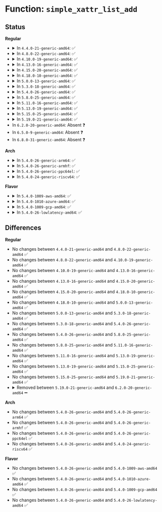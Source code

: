# Function: <code>simple_xattr_list_add</code>

## Status
<b>Regular</b>
<ul>
<li>
<details>
<summary>In <code>4.4.0-21-generic-amd64</code>: ✅</summary>

```c
void simple_xattr_list_add(struct simple_xattrs * xattrs, struct simple_xattr * new_xattr)
```

```json
{
  "name": "simple_xattr_list_add",
  "collision_type": "Unique Global",
  "inline_type": "No",
  "funcs": [
    {
      "addr": 18446744071581152672,
      "name": "simple_xattr_list_add",
      "external": true,
      "loc": "fs/xattr.c:999",
      "file": "fs/xattr.c",
      "inline": "seen, unknown",
      "caller_inline": [],
      "caller_func": [
        "mm/shmem.c:shmem_initxattrs"
      ]
    }
  ],
  "symbols": [
    {
      "addr": 18446744071581152672,
      "name": "simple_xattr_list_add",
      "section": ".text",
      "bind": "STB_GLOBAL",
      "size": 68
    }
  ]
}
```
</details>
</li>
<li>
<details>
<summary>In <code>4.8.0-22-generic-amd64</code>: ✅</summary>

```c
void simple_xattr_list_add(struct simple_xattrs * xattrs, struct simple_xattr * new_xattr)
```

```json
{
  "name": "simple_xattr_list_add",
  "collision_type": "Unique Global",
  "inline_type": "No",
  "funcs": [
    {
      "addr": 18446744071581318256,
      "name": "simple_xattr_list_add",
      "external": true,
      "loc": "fs/xattr.c:1014",
      "file": "fs/xattr.c",
      "inline": "seen, unknown",
      "caller_inline": [],
      "caller_func": [
        "mm/shmem.c:shmem_initxattrs"
      ]
    }
  ],
  "symbols": [
    {
      "addr": 18446744071581318256,
      "name": "simple_xattr_list_add",
      "section": ".text",
      "bind": "STB_GLOBAL",
      "size": 69
    }
  ]
}
```
</details>
</li>
<li>
<details>
<summary>In <code>4.10.0-19-generic-amd64</code>: ✅</summary>

```c
void simple_xattr_list_add(struct simple_xattrs * xattrs, struct simple_xattr * new_xattr)
```

```json
{
  "name": "simple_xattr_list_add",
  "collision_type": "Unique Global",
  "inline_type": "No",
  "funcs": [
    {
      "addr": 18446744071581397536,
      "name": "simple_xattr_list_add",
      "external": true,
      "loc": "fs/xattr.c:1012",
      "file": "fs/xattr.c",
      "inline": "seen, unknown",
      "caller_inline": [],
      "caller_func": [
        "mm/shmem.c:shmem_initxattrs"
      ]
    }
  ],
  "symbols": [
    {
      "addr": 18446744071581397536,
      "name": "simple_xattr_list_add",
      "section": ".text",
      "bind": "STB_GLOBAL",
      "size": 69
    }
  ]
}
```
</details>
</li>
<li>
<details>
<summary>In <code>4.13.0-16-generic-amd64</code>: ✅</summary>

```c
void simple_xattr_list_add(struct simple_xattrs * xattrs, struct simple_xattr * new_xattr)
```

```json
{
  "name": "simple_xattr_list_add",
  "collision_type": "Unique Global",
  "inline_type": "No",
  "funcs": [
    {
      "addr": 18446744071581452816,
      "name": "simple_xattr_list_add",
      "external": true,
      "loc": "fs/xattr.c:1009",
      "file": "fs/xattr.c",
      "inline": "seen, unknown",
      "caller_inline": [],
      "caller_func": [
        "mm/shmem.c:shmem_initxattrs"
      ]
    }
  ],
  "symbols": [
    {
      "addr": 18446744071581452816,
      "name": "simple_xattr_list_add",
      "section": ".text",
      "bind": "STB_GLOBAL",
      "size": 69
    }
  ]
}
```
</details>
</li>
<li>
<details>
<summary>In <code>4.15.0-20-generic-amd64</code>: ✅</summary>

```c
void simple_xattr_list_add(struct simple_xattrs * xattrs, struct simple_xattr * new_xattr)
```

```json
{
  "name": "simple_xattr_list_add",
  "collision_type": "Unique Global",
  "inline_type": "No",
  "funcs": [
    {
      "addr": 18446744071581594800,
      "name": "simple_xattr_list_add",
      "external": true,
      "loc": "fs/xattr.c:1010",
      "file": "fs/xattr.c",
      "inline": "seen, unknown",
      "caller_inline": [],
      "caller_func": [
        "mm/shmem.c:shmem_initxattrs"
      ]
    }
  ],
  "symbols": [
    {
      "addr": 18446744071581594800,
      "name": "simple_xattr_list_add",
      "section": ".text",
      "bind": "STB_GLOBAL",
      "size": 69
    }
  ]
}
```
</details>
</li>
<li>
<details>
<summary>In <code>4.18.0-10-generic-amd64</code>: ✅</summary>

```c
void simple_xattr_list_add(struct simple_xattrs * xattrs, struct simple_xattr * new_xattr)
```

```json
{
  "name": "simple_xattr_list_add",
  "collision_type": "Unique Global",
  "inline_type": "No",
  "funcs": [
    {
      "addr": 18446744071581753376,
      "name": "simple_xattr_list_add",
      "external": true,
      "loc": "fs/xattr.c:1008",
      "file": "fs/xattr.c",
      "inline": "seen, unknown",
      "caller_inline": [],
      "caller_func": [
        "mm/shmem.c:shmem_initxattrs"
      ]
    }
  ],
  "symbols": [
    {
      "addr": 18446744071581753376,
      "name": "simple_xattr_list_add",
      "section": ".text",
      "bind": "STB_GLOBAL",
      "size": 69
    }
  ]
}
```
</details>
</li>
<li>
<details>
<summary>In <code>5.0.0-13-generic-amd64</code>: ✅</summary>

```c
void simple_xattr_list_add(struct simple_xattrs * xattrs, struct simple_xattr * new_xattr)
```

```json
{
  "name": "simple_xattr_list_add",
  "collision_type": "Unique Global",
  "inline_type": "No",
  "funcs": [
    {
      "addr": 18446744071581839904,
      "name": "simple_xattr_list_add",
      "external": true,
      "loc": "fs/xattr.c:1009",
      "file": "fs/xattr.c",
      "inline": "seen, unknown",
      "caller_inline": [],
      "caller_func": [
        "mm/shmem.c:shmem_initxattrs"
      ]
    }
  ],
  "symbols": [
    {
      "addr": 18446744071581839904,
      "name": "simple_xattr_list_add",
      "section": ".text",
      "bind": "STB_GLOBAL",
      "size": 69
    }
  ]
}
```
</details>
</li>
<li>
<details>
<summary>In <code>5.3.0-18-generic-amd64</code>: ✅</summary>

```c
void simple_xattr_list_add(struct simple_xattrs * xattrs, struct simple_xattr * new_xattr)
```

```json
{
  "name": "simple_xattr_list_add",
  "collision_type": "Unique Global",
  "inline_type": "No",
  "funcs": [
    {
      "addr": 18446744071581964432,
      "name": "simple_xattr_list_add",
      "external": true,
      "loc": "fs/xattr.c:1010",
      "file": "fs/xattr.c",
      "inline": "seen, unknown",
      "caller_inline": [],
      "caller_func": [
        "mm/shmem.c:shmem_initxattrs"
      ]
    }
  ],
  "symbols": [
    {
      "addr": 18446744071581964432,
      "name": "simple_xattr_list_add",
      "section": ".text",
      "bind": "STB_GLOBAL",
      "size": 68
    }
  ]
}
```
</details>
</li>
<li>
<details>
<summary>In <code>5.4.0-26-generic-amd64</code>: ✅</summary>

```c
void simple_xattr_list_add(struct simple_xattrs * xattrs, struct simple_xattr * new_xattr)
```

```json
{
  "name": "simple_xattr_list_add",
  "collision_type": "Unique Global",
  "inline_type": "No",
  "funcs": [
    {
      "addr": 18446744071582037184,
      "name": "simple_xattr_list_add",
      "external": true,
      "loc": "fs/xattr.c:1010",
      "file": "fs/xattr.c",
      "inline": "seen, unknown",
      "caller_inline": [],
      "caller_func": [
        "mm/shmem.c:shmem_initxattrs"
      ]
    }
  ],
  "symbols": [
    {
      "addr": 18446744071582037184,
      "name": "simple_xattr_list_add",
      "section": ".text",
      "bind": "STB_GLOBAL",
      "size": 68
    }
  ]
}
```
</details>
</li>
<li>
<details>
<summary>In <code>5.8.0-25-generic-amd64</code>: ✅</summary>

```c
void simple_xattr_list_add(struct simple_xattrs * xattrs, struct simple_xattr * new_xattr)
```

```json
{
  "name": "simple_xattr_list_add",
  "collision_type": "Unique Global",
  "inline_type": "No",
  "funcs": [
    {
      "addr": 18446744071582272720,
      "name": "simple_xattr_list_add",
      "external": true,
      "loc": "fs/xattr.c:1089",
      "file": "fs/xattr.c",
      "inline": "seen, unknown",
      "caller_inline": [],
      "caller_func": [
        "mm/shmem.c:shmem_initxattrs"
      ]
    }
  ],
  "symbols": [
    {
      "addr": 18446744071582272720,
      "name": "simple_xattr_list_add",
      "section": ".text",
      "bind": "STB_GLOBAL",
      "size": 68
    }
  ]
}
```
</details>
</li>
<li>
<details>
<summary>In <code>5.11.0-16-generic-amd64</code>: ✅</summary>

```c
void simple_xattr_list_add(struct simple_xattrs * xattrs, struct simple_xattr * new_xattr)
```

```json
{
  "name": "simple_xattr_list_add",
  "collision_type": "Unique Global",
  "inline_type": "No",
  "funcs": [
    {
      "addr": 18446744071582322624,
      "name": "simple_xattr_list_add",
      "external": true,
      "loc": "fs/xattr.c:1121",
      "file": "fs/xattr.c",
      "inline": "seen, unknown",
      "caller_inline": [],
      "caller_func": [
        "mm/shmem.c:shmem_initxattrs"
      ]
    }
  ],
  "symbols": [
    {
      "addr": 18446744071582322624,
      "name": "simple_xattr_list_add",
      "section": ".text",
      "bind": "STB_GLOBAL",
      "size": 68
    }
  ]
}
```
</details>
</li>
<li>
<details>
<summary>In <code>5.13.0-19-generic-amd64</code>: ✅</summary>

```c
void simple_xattr_list_add(struct simple_xattrs * xattrs, struct simple_xattr * new_xattr)
```

```json
{
  "name": "simple_xattr_list_add",
  "collision_type": "Unique Global",
  "inline_type": "No",
  "funcs": [
    {
      "addr": 18446744071582350512,
      "name": "simple_xattr_list_add",
      "external": true,
      "loc": "fs/xattr.c:1150",
      "file": "fs/xattr.c",
      "inline": "seen, unknown",
      "caller_inline": [],
      "caller_func": [
        "mm/shmem.c:shmem_initxattrs"
      ]
    }
  ],
  "symbols": [
    {
      "addr": 18446744071582350512,
      "name": "simple_xattr_list_add",
      "section": ".text",
      "bind": "STB_GLOBAL",
      "size": 68
    }
  ]
}
```
</details>
</li>
<li>
<details>
<summary>In <code>5.15.0-25-generic-amd64</code>: ✅</summary>

```c
void simple_xattr_list_add(struct simple_xattrs * xattrs, struct simple_xattr * new_xattr)
```

```json
{
  "name": "simple_xattr_list_add",
  "collision_type": "Unique Global",
  "inline_type": "No",
  "funcs": [
    {
      "addr": 18446744071582671072,
      "name": "simple_xattr_list_add",
      "external": true,
      "loc": "fs/xattr.c:1151",
      "file": "fs/xattr.c",
      "inline": "seen, unknown",
      "caller_inline": [],
      "caller_func": [
        "mm/shmem.c:shmem_initxattrs"
      ]
    }
  ],
  "symbols": [
    {
      "addr": 18446744071582671072,
      "name": "simple_xattr_list_add",
      "section": ".text",
      "bind": "STB_GLOBAL",
      "size": 68
    }
  ]
}
```
</details>
</li>
<li>
<details>
<summary>In <code>5.19.0-21-generic-amd64</code>: ✅</summary>

```c
void simple_xattr_list_add(struct simple_xattrs * xattrs, struct simple_xattr * new_xattr)
```

```json
{
  "name": "simple_xattr_list_add",
  "collision_type": "Unique Global",
  "inline_type": "No",
  "funcs": [
    {
      "addr": 18446744071583212672,
      "name": "simple_xattr_list_add",
      "external": true,
      "loc": "fs/xattr.c:1203",
      "file": "fs/xattr.c",
      "inline": "seen, unknown",
      "caller_inline": [],
      "caller_func": [
        "mm/shmem.c:shmem_initxattrs"
      ]
    }
  ],
  "symbols": [
    {
      "addr": 18446744071583212672,
      "name": "simple_xattr_list_add",
      "section": ".text",
      "bind": "STB_GLOBAL",
      "size": 76
    }
  ]
}
```
</details>
</li>
<li>
In <code>6.2.0-20-generic-amd64</code>: Absent ❓
</li>
<li>
In <code>6.5.0-9-generic-amd64</code>: Absent ❓
</li>
<li>
In <code>6.8.0-31-generic-amd64</code>: Absent ❓
</li>
</ul>
<b>Arch</b>
<ul>
<li>
<details>
<summary>In <code>5.4.0-26-generic-arm64</code>: ✅</summary>

```c
void simple_xattr_list_add(struct simple_xattrs * xattrs, struct simple_xattr * new_xattr)
```

```json
{
  "name": "simple_xattr_list_add",
  "collision_type": "Unique Global",
  "inline_type": "No",
  "funcs": [
    {
      "addr": 18446603336493562176,
      "name": "simple_xattr_list_add",
      "external": true,
      "loc": "fs/xattr.c:1010",
      "file": "fs/xattr.c",
      "inline": "seen, unknown",
      "caller_inline": [],
      "caller_func": [
        "mm/shmem.c:shmem_initxattrs"
      ]
    }
  ],
  "symbols": [
    {
      "addr": 18446603336493562176,
      "name": "simple_xattr_list_add",
      "section": ".text",
      "bind": "STB_GLOBAL",
      "size": 144
    }
  ]
}
```
</details>
</li>
<li>
<details>
<summary>In <code>5.4.0-26-generic-armhf</code>: ✅</summary>

```c
void simple_xattr_list_add(struct simple_xattrs * xattrs, struct simple_xattr * new_xattr)
```

```json
{
  "name": "simple_xattr_list_add",
  "collision_type": "Unique Global",
  "inline_type": "No",
  "funcs": [
    {
      "addr": 3227109108,
      "name": "simple_xattr_list_add",
      "external": true,
      "loc": "fs/xattr.c:1010",
      "file": "fs/xattr.c",
      "inline": "seen, unknown",
      "caller_inline": [],
      "caller_func": [
        "mm/shmem.c:shmem_initxattrs"
      ]
    }
  ],
  "symbols": [
    {
      "addr": 3227109108,
      "name": "simple_xattr_list_add",
      "section": ".text",
      "bind": "STB_GLOBAL",
      "size": 80
    }
  ]
}
```
</details>
</li>
<li>
<details>
<summary>In <code>5.4.0-26-generic-ppc64el</code>: ✅</summary>

```c
void simple_xattr_list_add(struct simple_xattrs * xattrs, struct simple_xattr * new_xattr)
```

```json
{
  "name": "simple_xattr_list_add",
  "collision_type": "Unique Global",
  "inline_type": "No",
  "funcs": [
    {
      "addr": 13835058055287137184,
      "name": "simple_xattr_list_add",
      "external": true,
      "loc": "fs/xattr.c:1010",
      "file": "fs/xattr.c",
      "inline": "seen, unknown",
      "caller_inline": [],
      "caller_func": [
        "mm/shmem.c:shmem_initxattrs"
      ]
    }
  ],
  "symbols": [
    {
      "addr": 13835058055287137184,
      "name": "simple_xattr_list_add",
      "section": ".text",
      "bind": "STB_GLOBAL",
      "size": 204
    }
  ]
}
```
</details>
</li>
<li>
<details>
<summary>In <code>5.4.0-24-generic-riscv64</code>: ✅</summary>

```c
void simple_xattr_list_add(struct simple_xattrs * xattrs, struct simple_xattr * new_xattr)
```

```json
{
  "name": "simple_xattr_list_add",
  "collision_type": "Unique Global",
  "inline_type": "No",
  "funcs": [
    {
      "addr": 18446743936273220150,
      "name": "simple_xattr_list_add",
      "external": true,
      "loc": "fs/xattr.c:1010",
      "file": "fs/xattr.c",
      "inline": "seen, unknown",
      "caller_inline": [],
      "caller_func": [
        "mm/shmem.c:shmem_initxattrs"
      ]
    }
  ],
  "symbols": [
    {
      "addr": 18446743936273220150,
      "name": "simple_xattr_list_add",
      "section": ".text",
      "bind": "STB_GLOBAL",
      "size": 132
    }
  ]
}
```
</details>
</li>
</ul>
<b>Flavor</b>
<ul>
<li>
<details>
<summary>In <code>5.4.0-1009-aws-amd64</code>: ✅</summary>

```c
void simple_xattr_list_add(struct simple_xattrs * xattrs, struct simple_xattr * new_xattr)
```

```json
{
  "name": "simple_xattr_list_add",
  "collision_type": "Unique Global",
  "inline_type": "No",
  "funcs": [
    {
      "addr": 18446744071582005920,
      "name": "simple_xattr_list_add",
      "external": true,
      "loc": "fs/xattr.c:1010",
      "file": "fs/xattr.c",
      "inline": "seen, unknown",
      "caller_inline": [],
      "caller_func": [
        "mm/shmem.c:shmem_initxattrs"
      ]
    }
  ],
  "symbols": [
    {
      "addr": 18446744071582005920,
      "name": "simple_xattr_list_add",
      "section": ".text",
      "bind": "STB_GLOBAL",
      "size": 68
    }
  ]
}
```
</details>
</li>
<li>
<details>
<summary>In <code>5.4.0-1010-azure-amd64</code>: ✅</summary>

```c
void simple_xattr_list_add(struct simple_xattrs * xattrs, struct simple_xattr * new_xattr)
```

```json
{
  "name": "simple_xattr_list_add",
  "collision_type": "Unique Global",
  "inline_type": "No",
  "funcs": [
    {
      "addr": 18446744071581943488,
      "name": "simple_xattr_list_add",
      "external": true,
      "loc": "fs/xattr.c:1010",
      "file": "fs/xattr.c",
      "inline": "seen, unknown",
      "caller_inline": [],
      "caller_func": [
        "mm/shmem.c:shmem_initxattrs"
      ]
    }
  ],
  "symbols": [
    {
      "addr": 18446744071581943488,
      "name": "simple_xattr_list_add",
      "section": ".text",
      "bind": "STB_GLOBAL",
      "size": 68
    }
  ]
}
```
</details>
</li>
<li>
<details>
<summary>In <code>5.4.0-1009-gcp-amd64</code>: ✅</summary>

```c
void simple_xattr_list_add(struct simple_xattrs * xattrs, struct simple_xattr * new_xattr)
```

```json
{
  "name": "simple_xattr_list_add",
  "collision_type": "Unique Global",
  "inline_type": "No",
  "funcs": [
    {
      "addr": 18446744071581997200,
      "name": "simple_xattr_list_add",
      "external": true,
      "loc": "fs/xattr.c:1010",
      "file": "fs/xattr.c",
      "inline": "seen, unknown",
      "caller_inline": [],
      "caller_func": [
        "mm/shmem.c:shmem_initxattrs"
      ]
    }
  ],
  "symbols": [
    {
      "addr": 18446744071581997200,
      "name": "simple_xattr_list_add",
      "section": ".text",
      "bind": "STB_GLOBAL",
      "size": 68
    }
  ]
}
```
</details>
</li>
<li>
<details>
<summary>In <code>5.4.0-26-lowlatency-amd64</code>: ✅</summary>

```c
void simple_xattr_list_add(struct simple_xattrs * xattrs, struct simple_xattr * new_xattr)
```

```json
{
  "name": "simple_xattr_list_add",
  "collision_type": "Unique Global",
  "inline_type": "No",
  "funcs": [
    {
      "addr": 18446744071582067664,
      "name": "simple_xattr_list_add",
      "external": true,
      "loc": "fs/xattr.c:1010",
      "file": "fs/xattr.c",
      "inline": "seen, unknown",
      "caller_inline": [],
      "caller_func": [
        "mm/shmem.c:shmem_initxattrs"
      ]
    }
  ],
  "symbols": [
    {
      "addr": 18446744071582067664,
      "name": "simple_xattr_list_add",
      "section": ".text",
      "bind": "STB_GLOBAL",
      "size": 66
    }
  ]
}
```
</details>
</li>
</ul>

## Differences
<b>Regular</b>
<ul>
<li>
No changes between <code>4.4.0-21-generic-amd64</code> and <code>4.8.0-22-generic-amd64</code> ✅
</li>
<li>
No changes between <code>4.8.0-22-generic-amd64</code> and <code>4.10.0-19-generic-amd64</code> ✅
</li>
<li>
No changes between <code>4.10.0-19-generic-amd64</code> and <code>4.13.0-16-generic-amd64</code> ✅
</li>
<li>
No changes between <code>4.13.0-16-generic-amd64</code> and <code>4.15.0-20-generic-amd64</code> ✅
</li>
<li>
No changes between <code>4.15.0-20-generic-amd64</code> and <code>4.18.0-10-generic-amd64</code> ✅
</li>
<li>
No changes between <code>4.18.0-10-generic-amd64</code> and <code>5.0.0-13-generic-amd64</code> ✅
</li>
<li>
No changes between <code>5.0.0-13-generic-amd64</code> and <code>5.3.0-18-generic-amd64</code> ✅
</li>
<li>
No changes between <code>5.3.0-18-generic-amd64</code> and <code>5.4.0-26-generic-amd64</code> ✅
</li>
<li>
No changes between <code>5.4.0-26-generic-amd64</code> and <code>5.8.0-25-generic-amd64</code> ✅
</li>
<li>
No changes between <code>5.8.0-25-generic-amd64</code> and <code>5.11.0-16-generic-amd64</code> ✅
</li>
<li>
No changes between <code>5.11.0-16-generic-amd64</code> and <code>5.13.0-19-generic-amd64</code> ✅
</li>
<li>
No changes between <code>5.13.0-19-generic-amd64</code> and <code>5.15.0-25-generic-amd64</code> ✅
</li>
<li>
No changes between <code>5.15.0-25-generic-amd64</code> and <code>5.19.0-21-generic-amd64</code> ✅
</li>
<li>
<details>
<summary>Removed between <code>5.19.0-21-generic-amd64</code> and <code>6.2.0-20-generic-amd64</code> ➖</summary>

```c
void simple_xattr_list_add(struct simple_xattrs * xattrs, struct simple_xattr * new_xattr)
```
</details>
</li>
</ul>
<b>Arch</b>
<ul>
<li>
No changes between <code>5.4.0-26-generic-amd64</code> and <code>5.4.0-26-generic-arm64</code> ✅
</li>
<li>
No changes between <code>5.4.0-26-generic-amd64</code> and <code>5.4.0-26-generic-armhf</code> ✅
</li>
<li>
No changes between <code>5.4.0-26-generic-amd64</code> and <code>5.4.0-26-generic-ppc64el</code> ✅
</li>
<li>
No changes between <code>5.4.0-26-generic-amd64</code> and <code>5.4.0-24-generic-riscv64</code> ✅
</li>
</ul>
<b>Flavor</b>
<ul>
<li>
No changes between <code>5.4.0-26-generic-amd64</code> and <code>5.4.0-1009-aws-amd64</code> ✅
</li>
<li>
No changes between <code>5.4.0-26-generic-amd64</code> and <code>5.4.0-1010-azure-amd64</code> ✅
</li>
<li>
No changes between <code>5.4.0-26-generic-amd64</code> and <code>5.4.0-1009-gcp-amd64</code> ✅
</li>
<li>
No changes between <code>5.4.0-26-generic-amd64</code> and <code>5.4.0-26-lowlatency-amd64</code> ✅
</li>
</ul>
